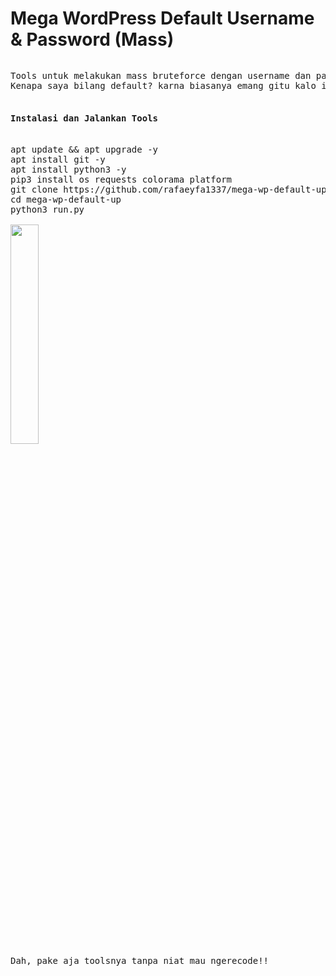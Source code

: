 # Mega WordPress Default Username & Password (Mass)
<pre><p>Tools untuk melakukan mass bruteforce dengan username dan password default (admin|pass) juga bisa dikatakan weak password.
Kenapa saya bilang default? karna biasanya emang gitu kalo install wordpress dari cpanel, dahlah gausah banyak bacot, males.

<h4>Instalasi dan Jalankan Tools</h4>
apt update && apt upgrade -y
apt install git -y
apt install python3 -y
pip3 install os requests colorama platform
git clone https://github.com/rafaeyfa1337/mega-wp-default-up/
cd mega-wp-default-up
python3 run.py

<img src="https://i.imgur.com/BRxKZK5.jpg" width="30%"></img>
Dah, pake aja toolsnya tanpa niat mau ngerecode!!</p></pre>

